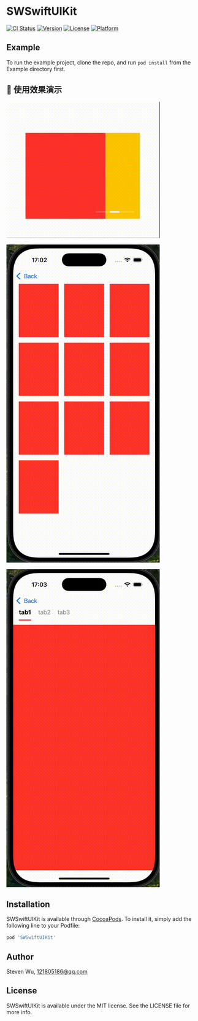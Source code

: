 # SWSwiftUIKit

[![CI Status](https://img.shields.io/travis/121805186@qq.com/SWSwiftUIKit.svg?style=flat)](https://travis-ci.org/121805186@qq.com/SWSwiftUIKit)
[![Version](https://img.shields.io/cocoapods/v/SWSwiftUIKit.svg?style=flat)](https://cocoapods.org/pods/SWSwiftUIKit)
[![License](https://img.shields.io/cocoapods/l/SWSwiftUIKit.svg?style=flat)](https://cocoapods.org/pods/SWSwiftUIKit)
[![Platform](https://img.shields.io/cocoapods/p/SWSwiftUIKit.svg?style=flat)](https://cocoapods.org/pods/SWSwiftUIKit)

## Example

To run the example project, clone the repo, and run `pod install` from the Example directory first.

## 🎥 使用效果演示

![Carousel](Gif/carousel.gif)

![Refresh](Gif/refresh.gif)

![TabView](Gif/tab.gif)

## Installation

SWSwiftUIKit is available through [CocoaPods](https://cocoapods.org). To install
it, simply add the following line to your Podfile:

```ruby
pod 'SWSwiftUIKit'
```

## Author

Steven Wu, 121805186@qq.com

## License

SWSwiftUIKit is available under the MIT license. See the LICENSE file for more info.
